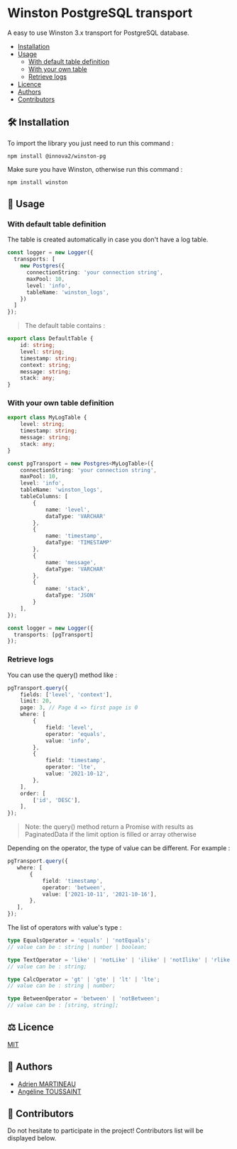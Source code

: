 # Winston PostgreSQL transport

A easy to use Winston 3.x transport for PostgreSQL database.

- [Installation](#hammer_and_wrench-installation)
- [Usage](#memo-usage)
  - [With default table definition](#with-default-table-definition)
  - [With your own table](#with-your-own-table)
  - [Retrieve logs](#retrieve-logs)
- [Licence](#balance_scale-licence)
- [Authors](#busts_in_silhouette-authors)
- [Contributors](#handshake-contributors)

## :hammer_and_wrench: Installation
To import the library you just need to run this command :
```shell
npm install @innova2/winston-pg
```

Make sure you have Winston, otherwise run this command :
```shell
npm install winston
```

## :memo: Usage
### With default table definition
The table is created automatically in case you don't have a log table.
```ts
const logger = new Logger({
  transports: [
    new Postgres({
      connectionString: 'your connection string',
      maxPool: 10,
      level: 'info',
      tableName: 'winston_logs',
    })
  ]
});
```

> The default table contains :
```ts
export class DefaultTable {
    id: string;
    level: string;
    timestamp: string;
    context: string;
    message: string;
    stack: any;
}
```

### With your own table definition
```ts
export class MyLogTable {
    level: string;
    timestamp: string;
    message: string;
    stack: any;
}
```
```ts
const pgTransport = new Postgres<MyLogTable>({
    connectionString: 'your connection string',
    maxPool: 10,
    level: 'info',
    tableName: 'winston_logs',
    tableColumns: [
        {
            name: 'level',
            dataType: 'VARCHAR'
        },
        {
            name: 'timestamp',
            dataType: 'TIMESTAMP'
        },
        {
            name: 'message',
            dataType: 'VARCHAR'
        },
        {
            name: 'stack',
            dataType: 'JSON'
        }
    ],
});

const logger = new Logger({
  transports: [pgTransport]
});
```

### Retrieve logs
You can use the query() method like :
```ts
pgTransport.query({
    fields: ['level', 'context'],
    limit: 20,
    page: 3, // Page 4 => first page is 0
    where: [
        {
            field: 'level',
            operator: 'equals',
            value: 'info',
        },
        {
            field: 'timestamp',
            operator: 'lte',
            value: '2021-10-12',
        },
    ],
    order: [
        ['id', 'DESC'],
    ],
});
```

> Note: the query() method return a Promise with results as PaginatedData
> if the limit option is filled or array otherwise 

Depending on the operator, the type of value can be different.
For example :
```ts
pgTransport.query({
   where: [
       {
           field: 'timestamp',
           operator: 'between',
           value: ['2021-10-11', '2021-10-16'],
       },
   ],
});
```

The list of operators with value's type :
```ts
type EqualsOperator = 'equals' | 'notEquals';
// value can be : string | number | boolean;

type TextOperator = 'like' | 'notLike' | 'ilike' | 'notIlike' | 'rlike';
// value can be : string;

type CalcOperator = 'gt' | 'gte' | 'lt' | 'lte';
// value can be : string | number;

type BetweenOperator = 'between' | 'notBetween';
// value can be : [string, string];
```

## :balance_scale: Licence
[MIT](LICENSE)

## :busts_in_silhouette: Authors
- [Adrien MARTINEAU](https://github.com/WaZeR-Adrien)
- [Angéline TOUSSAINT](https://github.com/AngelineToussaint)

## :handshake: Contributors
Do not hesitate to participate in the project!
Contributors list will be displayed below.
